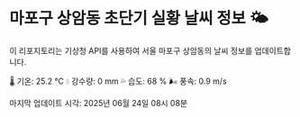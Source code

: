 
# 마포구 상암동 초단기 실황 날씨 정보 🌤️

이 리포지토리는 기상청 API를 사용하여 서울 마포구 상암동의 날씨 정보를 업데이트합니다. 

🌡️ 기온: 25.2 ℃
💧 강수량: 0 mm
💦 습도: 68 %
🌬️ 풍속: 0.9 m/s

마지막 업데이트 시각: 2025년 06월 24일 08시 08분    
